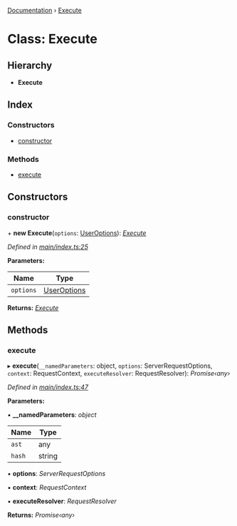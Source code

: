 [Documentation](../README.md) › [Execute](execute.md)

# Class: Execute

## Hierarchy

* **Execute**

## Index

### Constructors

* [constructor](execute.md#constructor)

### Methods

* [execute](execute.md#execute)

## Constructors

###  constructor

\+ **new Execute**(`options`: [UserOptions](../interfaces/useroptions.md)): *[Execute](execute.md)*

*Defined in [main/index.ts:25](https://github.com/badbatch/graphql-box/blob/f1852d90/packages/execute/src/main/index.ts#L25)*

**Parameters:**

Name | Type |
------ | ------ |
`options` | [UserOptions](../interfaces/useroptions.md) |

**Returns:** *[Execute](execute.md)*

## Methods

###  execute

▸ **execute**(`__namedParameters`: object, `options`: ServerRequestOptions, `context`: RequestContext, `executeResolver`: RequestResolver): *Promise‹any›*

*Defined in [main/index.ts:47](https://github.com/badbatch/graphql-box/blob/f1852d90/packages/execute/src/main/index.ts#L47)*

**Parameters:**

▪ **__namedParameters**: *object*

Name | Type |
------ | ------ |
`ast` | any |
`hash` | string |

▪ **options**: *ServerRequestOptions*

▪ **context**: *RequestContext*

▪ **executeResolver**: *RequestResolver*

**Returns:** *Promise‹any›*

